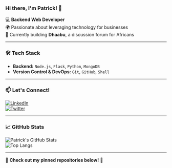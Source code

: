 ### Hi there, I'm Patrick! 👋  

💻 **Backend Web Developer**  
🌍 Passionate about leveraging technology for businesses  
🚀 Currently building **Dhaabu**, a discussion forum for Africans  

---

### 🛠 Tech Stack  
- **Backend:** `Node.js`, `Flask`, `Python`, `MongoDB`  
- **Version Control & DevOps:** `Git`, `GitHub`, `Shell`  

---

### 📫 Let's Connect!  
[![LinkedIn](https://img.shields.io/badge/LinkedIn-0077B5?style=for-the-badge&logo=linkedin&logoColor=white)](https://www.linkedin.com/in/mutabazipatrick/)  
[![Twitter](https://img.shields.io/badge/Twitter-1DA1F2?style=for-the-badge&logo=twitter&logoColor=white)](https://twitter.com/mutab_pato)  

---

### 📈 GitHub Stats  
![Patrick's GitHub Stats](https://github-readme-stats.vercel.app/api?username=mutabazipatrick&show_icons=true&theme=tokyonight)  
![Top Langs](https://github-readme-stats.vercel.app/api/top-langs/?username=mutabazipatrick&layout=compact&theme=tokyonight)  

---

🔭 **Check out my pinned repositories below!** 🚀  

